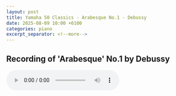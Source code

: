 ```yaml
---
layout: post
title: Yamaha 50 Classics - Arabesque No.1 - Debussy
date: 2025-08-09 10:00 +0100
categories: piano
excerpt_separator: <!--more-->
---
```


<section>
<h1>Recording of 'Arabesque' No.1 by Debussy</h1>
<!--more-->

<audio controls>
  <source src="https://arsiteblobuks.blob.core.windows.net/audio/yam-50/47-Debussy-Arabesque.mp3" type="audio/mp3">
  Your browser does not support the audio element.
</audio>

</section>
